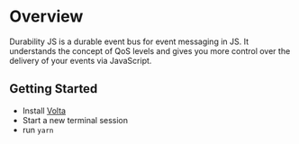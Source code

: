 # Overview

Durability JS is a durable event bus for event messaging in JS. It understands the concept of QoS levels and gives you more control over the delivery of your events via JavaScript.

## Getting Started

- Install [Volta](https://volta.sh)
- Start a new terminal session
- run `yarn`

